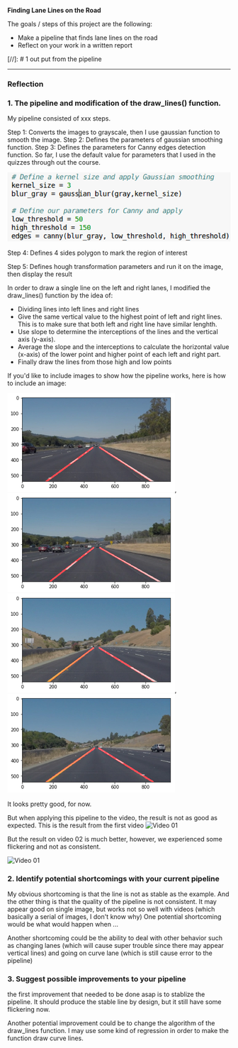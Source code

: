 **Finding Lane Lines on the Road**

The goals / steps of this project are the following:
* Make a pipeline that finds lane lines on the road
* Reflect on your work in a written report


[//]: # 1 out put from the pipeline

[image1]: .image_output.jpg "Grayscale"

---

### Reflection

### 1. The pipeline and modification of the draw_lines() function.

My pipeline consisted of xxx steps.

Step 1: Converts the images to grayscale, then I use gaussian function to smooth the image.
Step 2: Defines the parameters of gaussian smoothing function.
Step 3: Defines the parameters for Canny edges detection function.
So far, I use the default value for parameters that I used in the quizzes through out the course.

![Steps 1 to 3](./Docs_images/Step1-3.png)

Step 4: Defines 4 sides polygon to mark the region of interest

Step 5: Defines hough transformation parameters and run it on the image, then display the result

In order to draw a single line on the left and right lanes, I modified the draw_lines() function by the idea of:
* Dividing lines into left lines and right lines
* Give the same vertical value to the highest point of left and right lines. This is to make sure that both left and right line have similar lenghth.
* Use slope to determine the interceptions of the lines and the vertical axis (y-axis).
* Average the slope and the interceptions to calculate the horizontal value (x-axis) of the lower point and higher point of each left and right part.
* Finally draw the lines from those high and low points

If you'd like to include images to show how the pipeline works, here is how to include an image:

![Result 1](./Docs_images/result1.jpg), ![Result 2](./Docs_images/result2.jpg)
![Result 3](./Docs_images/result3.jpg), ![Result 4](./Docs_images/result4.jpg)

It looks pretty good, for now.

But when applying this pipeline to the video, the result is not as good as expected.
This is the result from the first video
![Video 01](./Docs_images/Video01.jpg)

But the result on video 02 is much better, however, we experienced some flickering and not as consistent.

![Video 01](./Docs_images/Video01.jpg)


### 2. Identify potential shortcomings with your current pipeline

My obvious shortcoming is that the line is not as stable as the example. And the other thing is that the quality of the pipeline is not consistent. It may appear good on single image, but works not so well with videos (which basically a serial of images, I don't know why)
One potential shortcoming would be what would happen when ...

Another shortcoming could be the ability to deal with other behavior such as changing lanes (which will cause super trouble since there may appear vertical lines) and going on curve lane (which is still cause error to the pipeline)


### 3. Suggest possible improvements to your pipeline

the first improvement that needed to be done asap is to stablize the pipeline. It should produce the stable line by design, but it still have some flickering now.

Another potential improvement could be to change the algorithm of the draw_lines function. I may use some kind of regression in order to make the function draw curve lines.
